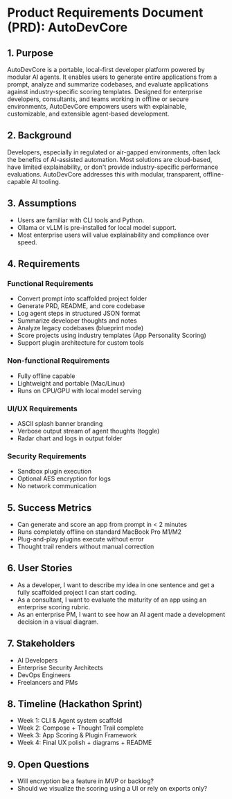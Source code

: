 
# Product Requirements Document (PRD): AutoDevCore

## 1. Purpose
AutoDevCore is a portable, local-first developer platform powered by modular AI agents. It enables users to generate entire applications from a prompt, analyze and summarize codebases, and evaluate applications against industry-specific scoring templates. Designed for enterprise developers, consultants, and teams working in offline or secure environments, AutoDevCore empowers users with explainable, customizable, and extensible agent-based development.

## 2. Background
Developers, especially in regulated or air-gapped environments, often lack the benefits of AI-assisted automation. Most solutions are cloud-based, have limited explainability, or don't provide industry-specific performance evaluations. AutoDevCore addresses this with modular, transparent, offline-capable AI tooling.

## 3. Assumptions
- Users are familiar with CLI tools and Python.
- Ollama or vLLM is pre-installed for local model support.
- Most enterprise users will value explainability and compliance over speed.

## 4. Requirements

### Functional Requirements
- Convert prompt into scaffolded project folder
- Generate PRD, README, and core codebase
- Log agent steps in structured JSON format
- Summarize developer thoughts and notes
- Analyze legacy codebases (blueprint mode)
- Score projects using industry templates (App Personality Scoring)
- Support plugin architecture for custom tools

### Non-functional Requirements
- Fully offline capable
- Lightweight and portable (Mac/Linux)
- Runs on CPU/GPU with local model serving

### UI/UX Requirements
- ASCII splash banner branding
- Verbose output stream of agent thoughts (toggle)
- Radar chart and logs in output folder

### Security Requirements
- Sandbox plugin execution
- Optional AES encryption for logs
- No network communication

## 5. Success Metrics
- Can generate and score an app from prompt in < 2 minutes
- Runs completely offline on standard MacBook Pro M1/M2
- Plug-and-play plugins execute without error
- Thought trail renders without manual correction

## 6. User Stories
- As a developer, I want to describe my idea in one sentence and get a fully scaffolded project I can start coding.
- As a consultant, I want to evaluate the maturity of an app using an enterprise scoring rubric.
- As an enterprise PM, I want to see how an AI agent made a development decision in a visual diagram.

## 7. Stakeholders
- AI Developers
- Enterprise Security Architects
- DevOps Engineers
- Freelancers and PMs

## 8. Timeline (Hackathon Sprint)
- Week 1: CLI & Agent system scaffold
- Week 2: Compose + Thought Trail complete
- Week 3: App Scoring & Plugin Framework
- Week 4: Final UX polish + diagrams + README

## 9. Open Questions
- Will encryption be a feature in MVP or backlog?
- Should we visualize the scoring using a UI or rely on exports only?
